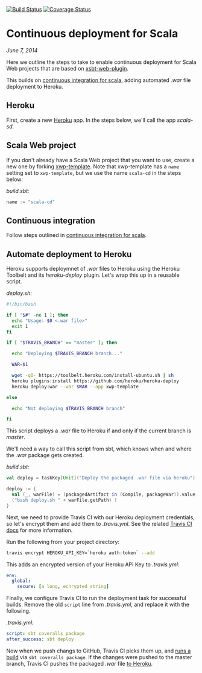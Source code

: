 [![Build Status](https://travis-ci.org/earldouglas/scala-cd.svg?branch=master)](https://travis-ci.org/earldouglas/scala-cd)
[![Coverage Status](https://coveralls.io/repos/earldouglas/scala-cd/badge.png)](https://coveralls.io/r/earldouglas/scala-cd)

# Continuous deployment for Scala

*June 7, 2014*

Here we outline the steps to take to enable continuous deployment for Scala
Web projects that are based on [xsbt-web-plugin](https://github.com/earldouglas/xsbt-web-plugin/).

This builds on [continuous integration for scala](https://github.com/earldouglas/scala-ci#continuous-integration-for-scala),
adding automated *.war* file deployment to Heroku.

## Heroku

First, create a new [Heroku](http://heroku.com/) app.  In the steps below, we'll
call the app *scala-sd*.

## Scala Web project

If you don't already have a Scala Web project that you want to use, create a new
one by forking [xwp-template](https://github.com/earldouglas/xwp-template).
Note that xwp-template has a `name` setting set to `xwp-template`, but we use
the name `scala-cd` in the steps below:

*build.sbt:*

```scala
name := "scala-cd"
```

## Continuous integration

Follow steps outlined in [continuous integration for scala](https://github.com/earldouglas/scala-ci#continuous-integration-for-scala).

## Automate deployment to Heroku

Heroku supports deploymnet of *.war* files to Heroku using the Heroku Toolbelt 
and its *heroku-deploy* plugin.  Let's wrap this up in a reusable script.

*deploy.sh:*

```bash
#!/bin/bash

if [ "$#" -ne 1 ]; then
  echo "Usage: $0 <.war file>"
  exit 1
fi

if [ "$TRAVIS_BRANCH" == "master" ]; then

  echo "Deploying $TRAVIS_BRANCH branch..."

  WAR=$1

  wget -qO- https://toolbelt.heroku.com/install-ubuntu.sh | sh
  heroku plugins:install https://github.com/heroku/heroku-deploy
  heroku deploy:war --war $WAR --app xwp-template

else

  echo "Not deploying $TRAVIS_BRANCH branch"

fi
```

This script deploys a *.war* file to Heroku if and only if the current branch 
is *master*.

We'll need a way to call this script from sbt, which knows when and where the 
*.war* package gets created.

*build.sbt:*

```scala
val deploy = taskKey[Unit]("Deploy the packaged .war file via heroku")

deploy := {
  val (_, warFile) = (packagedArtifact in (Compile, packageWar)).value
  ("bash deploy.sh " + warFile.getPath) !
}
```

Next, we need to provide Travis CI with our Heroku deployment credentials, so let's
encrypt them and add them to *.travis.yml*.  See the related
[Travis CI docs](http://docs.travis-ci.com/user/deployment/heroku/)
for more information.

Run the following from your project directory:

```bash
travis encrypt HEROKU_API_KEY=`heroku auth:token` --add
```

This adds an encrypted version of your Heroku API Key to *.travis.yml*:

```yaml
env:
  global:
    secure: [a long, ecnrypted string]
```

Finally, we configure Travis CI to run the deployment task for successful 
builds.  Remove the old `script` line from *.travis.yml*, and replace
it with the following.

*.travis.yml:*

```yaml
script: sbt coveralls package
after_success: sbt deploy
```

Now when we push changs to GitHub, Travis CI picks them up, and
[runs a build](https://travis-ci.org/earldouglas/scala-cd/builds) via
`sbt coveralls package`.  If the changes were pushed to the master
branch, Travis CI pushes the packaged *.war* file [to Heroku](http://scala-cd.herokuapp.com/).
